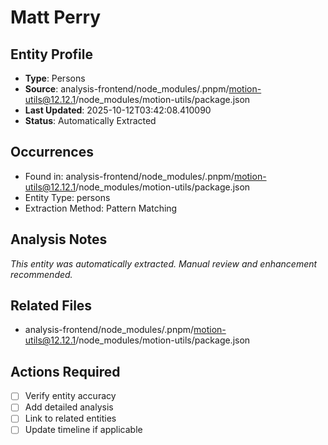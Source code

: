 # Matt Perry

## Entity Profile
- **Type**: Persons
- **Source**: analysis-frontend/node_modules/.pnpm/motion-utils@12.12.1/node_modules/motion-utils/package.json
- **Last Updated**: 2025-10-12T03:42:08.410090
- **Status**: Automatically Extracted

## Occurrences
- Found in: analysis-frontend/node_modules/.pnpm/motion-utils@12.12.1/node_modules/motion-utils/package.json
- Entity Type: persons
- Extraction Method: Pattern Matching

## Analysis Notes
*This entity was automatically extracted. Manual review and enhancement recommended.*

## Related Files
- analysis-frontend/node_modules/.pnpm/motion-utils@12.12.1/node_modules/motion-utils/package.json

## Actions Required
- [ ] Verify entity accuracy
- [ ] Add detailed analysis
- [ ] Link to related entities
- [ ] Update timeline if applicable
